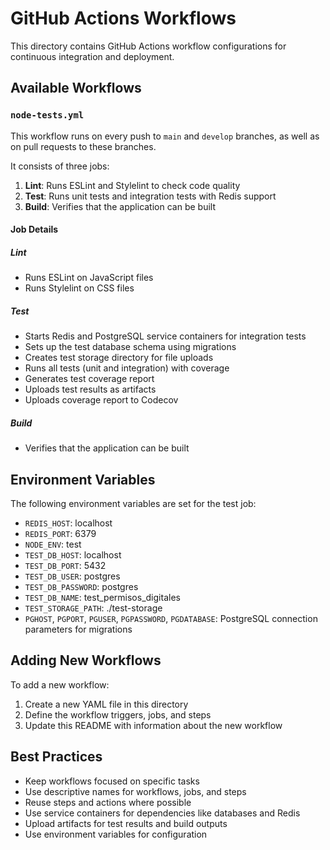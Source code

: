 # GitHub Actions Workflows

This directory contains GitHub Actions workflow configurations for continuous integration and deployment.

## Available Workflows

### `node-tests.yml`

This workflow runs on every push to `main` and `develop` branches, as well as on pull requests to these branches.

It consists of three jobs:

1. **Lint**: Runs ESLint and Stylelint to check code quality
2. **Test**: Runs unit tests and integration tests with Redis support
3. **Build**: Verifies that the application can be built

#### Job Details

##### Lint
- Runs ESLint on JavaScript files
- Runs Stylelint on CSS files

##### Test
- Starts Redis and PostgreSQL service containers for integration tests
- Sets up the test database schema using migrations
- Creates test storage directory for file uploads
- Runs all tests (unit and integration) with coverage
- Generates test coverage report
- Uploads test results as artifacts
- Uploads coverage report to Codecov

##### Build
- Verifies that the application can be built

## Environment Variables

The following environment variables are set for the test job:

- `REDIS_HOST`: localhost
- `REDIS_PORT`: 6379
- `NODE_ENV`: test
- `TEST_DB_HOST`: localhost
- `TEST_DB_PORT`: 5432
- `TEST_DB_USER`: postgres
- `TEST_DB_PASSWORD`: postgres
- `TEST_DB_NAME`: test_permisos_digitales
- `TEST_STORAGE_PATH`: ./test-storage
- `PGHOST`, `PGPORT`, `PGUSER`, `PGPASSWORD`, `PGDATABASE`: PostgreSQL connection parameters for migrations

## Adding New Workflows

To add a new workflow:

1. Create a new YAML file in this directory
2. Define the workflow triggers, jobs, and steps
3. Update this README with information about the new workflow

## Best Practices

- Keep workflows focused on specific tasks
- Use descriptive names for workflows, jobs, and steps
- Reuse steps and actions where possible
- Use service containers for dependencies like databases and Redis
- Upload artifacts for test results and build outputs
- Use environment variables for configuration

